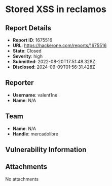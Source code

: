 # Stored XSS in reclamos

## Report Details
- **Report ID**: 1675516
- **URL**: https://hackerone.com/reports/1675516
- **State**: Closed
- **Severity**: high
- **Submitted**: 2022-08-20T17:51:48.328Z
- **Disclosed**: 2024-09-09T01:56:31.428Z

## Reporter
- **Username**: valent1ne
- **Name**: N/A

## Team
- **Name**: N/A
- **Handle**: mercadolibre

## Vulnerability Information


## Attachments
No attachments
